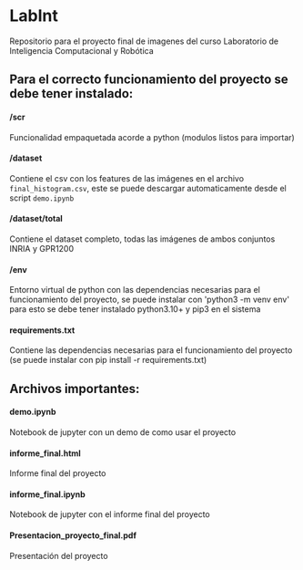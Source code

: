 # LabInt
Repositorio para el proyecto final de imagenes del curso Laboratorio de Inteligencia Computacional y Robótica

## Para el correcto funcionamiento del proyecto se debe tener instalado:

#### /scr
Funcionalidad empaquetada acorde a python (modulos listos para importar)

#### /dataset
Contiene el csv con los features de las imágenes en el archivo `final_histogram.csv`, este se puede
descargar automaticamente desde el script `demo.ipynb`

#### /dataset/total
Contiene el dataset completo, todas las imágenes de ambos conjuntos INRIA y GPR1200 

#### /env
Entorno virtual de python con las dependencias necesarias para el funcionamiento del proyecto, se puede instalar con 'python3 -m venv env'
para esto se debe tener instalado python3.10+ y pip3 en el sistema

#### requirements.txt
Contiene las dependencias necesarias para el funcionamiento del proyecto (se puede instalar con pip install -r requirements.txt)

## Archivos importantes: 

#### demo.ipynb
Notebook de jupyter con un demo de como usar el proyecto

#### informe_final.html
Informe final del proyecto

#### informe_final.ipynb
Notebook de jupyter con el informe final del proyecto

#### Presentacion_proyecto_final.pdf
Presentación del proyecto

